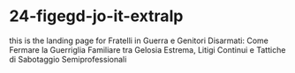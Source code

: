 # 24-figegd-jo-it-extralp
this is the landing page for Fratelli in Guerra e Genitori Disarmati: Come Fermare la Guerriglia Familiare tra Gelosia Estrema, Litigi Continui e Tattiche di Sabotaggio Semiprofessionali
